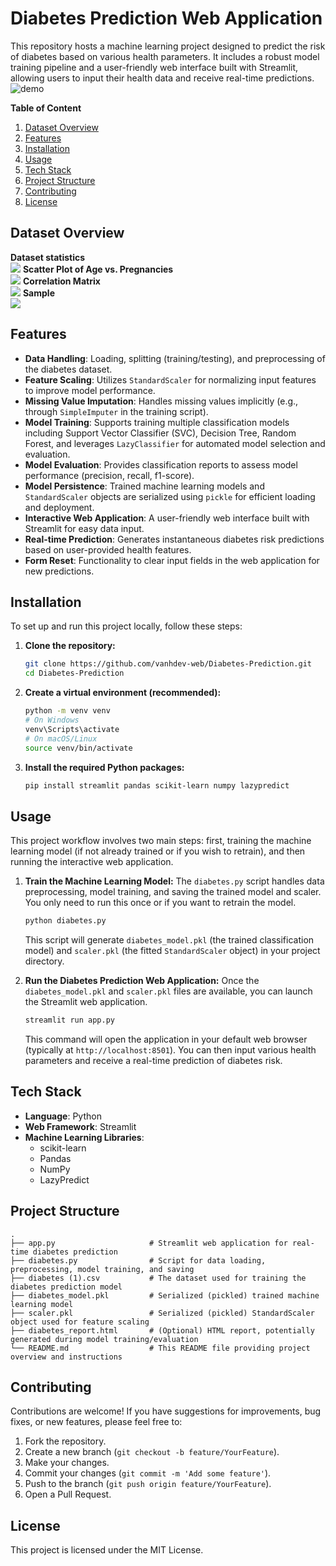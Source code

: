 # Diabetes Prediction Web Application

This repository hosts a machine learning project designed to predict the risk of diabetes based on various health parameters. It includes a robust model training pipeline and a user-friendly web interface built with Streamlit, allowing users to input their health data and receive real-time predictions.
![demo](https://drive.google.com/uc?export=view&id=1-bswaQHb5U7dSm8WzwPY48W6t0xDqHzW)

**Table of Content**
1. [Dataset Overview](#dataset-overview)
2. [Features](#features)
3. [Installation](#installation)
4. [Usage](#usage)
5. [Tech Stack](#tech-stack)
6. [Project Structure](#project-structure)
7. [Contributing](#contributing)
8. [License](#license)  
## Dataset Overview
**Dataset statistics**  
![](https://drive.google.com/uc?id=1VdJ683lEhTV0QNonzjIYlyDSNy4TkCep)
**Scatter Plot of Age vs. Pregnancies**  
![](https://drive.google.com/uc?id=1_hC2QF8I6fndUU69kS4env3tGD3bSLSU)
**Correlation Matrix**  
![](https://drive.google.com/uc?id=1VgYXdLMd3DkkAfpWpmz-N9hzpqXHE8SS)
**Sample**  
![](https://drive.google.com/uc?id=1YbjKHMkEhB4o50SdbPshlWckvwtZvP1a)
## Features

*   **Data Handling**: Loading, splitting (training/testing), and preprocessing of the diabetes dataset.
*   **Feature Scaling**: Utilizes `StandardScaler` for normalizing input features to improve model performance.
*   **Missing Value Imputation**: Handles missing values implicitly (e.g., through `SimpleImputer` in the training script).
*   **Model Training**: Supports training multiple classification models including Support Vector Classifier (SVC), Decision Tree, Random Forest, and leverages `LazyClassifier` for automated model selection and evaluation.
*   **Model Evaluation**: Provides classification reports to assess model performance (precision, recall, f1-score).
*   **Model Persistence**: Trained machine learning models and `StandardScaler` objects are serialized using `pickle` for efficient loading and deployment.
*   **Interactive Web Application**: A user-friendly web interface built with Streamlit for easy data input.
*   **Real-time Prediction**: Generates instantaneous diabetes risk predictions based on user-provided health features.
*   **Form Reset**: Functionality to clear input fields in the web application for new predictions.

## Installation

To set up and run this project locally, follow these steps:

1.  **Clone the repository:**
    ```bash
    git clone https://github.com/vanhdev-web/Diabetes-Prediction.git
    cd Diabetes-Prediction
    ```

2.  **Create a virtual environment (recommended):**
    ```bash
    python -m venv venv
    # On Windows
    venv\Scripts\activate
    # On macOS/Linux
    source venv/bin/activate
    ```

3.  **Install the required Python packages:**
    ```bash
    pip install streamlit pandas scikit-learn numpy lazypredict
    ```

## Usage

This project workflow involves two main steps: first, training the machine learning model (if not already trained or if you wish to retrain), and then running the interactive web application.

1.  **Train the Machine Learning Model:**
    The `diabetes.py` script handles data preprocessing, model training, and saving the trained model and scaler. You only need to run this once or if you want to retrain the model.
    ```bash
    python diabetes.py
    ```
    This script will generate `diabetes_model.pkl` (the trained classification model) and `scaler.pkl` (the fitted `StandardScaler` object) in your project directory.

2.  **Run the Diabetes Prediction Web Application:**
    Once the `diabetes_model.pkl` and `scaler.pkl` files are available, you can launch the Streamlit web application.
    ```bash
    streamlit run app.py
    ```
    This command will open the application in your default web browser (typically at `http://localhost:8501`). You can then input various health parameters and receive a real-time prediction of diabetes risk.

## Tech Stack

*   **Language**: Python
*   **Web Framework**: Streamlit
*   **Machine Learning Libraries**:
    *   scikit-learn
    *   Pandas
    *   NumPy
    *   LazyPredict

## Project Structure

```
.
├── app.py                     # Streamlit web application for real-time diabetes prediction
├── diabetes.py                # Script for data loading, preprocessing, model training, and saving
├── diabetes (1).csv           # The dataset used for training the diabetes prediction model
├── diabetes_model.pkl         # Serialized (pickled) trained machine learning model
├── scaler.pkl                 # Serialized (pickled) StandardScaler object used for feature scaling
├── diabetes_report.html       # (Optional) HTML report, potentially generated during model training/evaluation
└── README.md                  # This README file providing project overview and instructions
```

## Contributing

Contributions are welcome! If you have suggestions for improvements, bug fixes, or new features, please feel free to:

1.  Fork the repository.
2.  Create a new branch (`git checkout -b feature/YourFeature`).
3.  Make your changes.
4.  Commit your changes (`git commit -m 'Add some feature'`).
5.  Push to the branch (`git push origin feature/YourFeature`).
6.  Open a Pull Request.

## License

This project is licensed under the MIT License.




